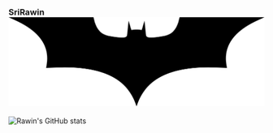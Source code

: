 ### SriRawin ![alt=drawing](https://raw.githubusercontent.com/SriRawin/SriRawin/main/bat.png)

<!--
**SriRawin/SriRawin** is a ✨ _special_ ✨ repository because its `README.md` (this file) appears on your GitHub profile.

Here are some ideas to get you started:

- 🔭 I’m currently working on ...
- 🌱 I’m currently learning ...
- 👯 I’m looking to collaborate on ...
- 🤔 I’m looking for help with ...
- 💬 Ask me about ...
- 📫 How to reach me: ...
- 😄 Pronouns: ...
- ⚡ Fun fact: ...
-->
![Rawin's GitHub stats](https://github-readme-stats.vercel.app/api?username=SriRawin&show_icons=true&theme=tokyonight)
